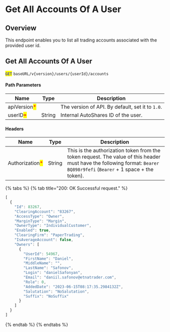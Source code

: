 # Get All Accounts Of A User

## Overview

This endpoint enables you to list all trading accounts associated with the provided user id.

## Get All Accounts Of A User

<mark style="color:blue;">`GET`</mark> `baseURL/v{version}/users/{userId}/accounts`

#### Path Parameters

| Name                                         | Type   | Description                                      |
| -------------------------------------------- | ------ | ------------------------------------------------ |
| apiVersion<mark style="color:red;">\*</mark> |        | The version of API. By default, set it to `1.0`. |
| userID<mark style="color:red;">\*</mark>     | String | Internal AutoShares ID of the user.              |

#### Headers

| Name                                            | Type   | Description                                                                                                                                                             |
| ----------------------------------------------- | ------ | ----------------------------------------------------------------------------------------------------------------------------------------------------------------------- |
| Authorization<mark style="color:red;">\*</mark> | String | This is the authorization token from the token request. The value of this header must have the following format: `Bearer BQ898r9fefi` (`Bearer` + 1 space + the token). |

{% tabs %}
{% tab title="200: OK Successful request." %}
```javascript
[
  {
    "Id": 83267,
    "ClearingAccount": "83267",
    "AccessType": "Owner",
    "MarginType": "Margin",
    "OwnerType": "IndividualCustomer",
    "Enabled": true,
    "ClearingFirm": "PaperTrading",
    "IsAverageAccount": false,
    "Owners": [
      {
        "UserId": 54967,
        "FirstName": "Daniel",
        "MiddleName": "",
        "LastName": "Safonov",
        "Login": "danielSafonyan",
        "Email": "daniil.safonov@etnatrader.com",
        "Role": 0,
        "AddedDate": "2023-06-15T08:17:35.2984132Z",
        "Salutation": "NoSalutation",
        "Suffix": "NoSuffix"
      }
    ]
  }
]
```
{% endtab %}
{% endtabs %}
